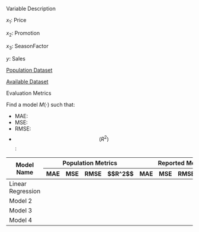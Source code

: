 Variable Description

$x_1$: Price

$x_2$: Promotion

$x_3$: SeasonFactor

$y$: Sales

[Population Dataset](https://github.com/StellaVadis/ssa/edit/main/sales_population.md)

[Available Dataset](https://github.com/StellaVadis/ssa/edit/main/sales_available.md)

Evaluation Metrics

Find a model $M(\cdot)$ such that:

- MAE:
- MSE:
- RMSE:
- $$\left(R^2\right)$$:

<table>
  <thead>
    <tr>
      <th rowspan="2">Model Name</th>
      <th colspan="4">Population Metrics</th>
      <th colspan="4">Reported Metrics</th>
    </tr>
    <tr>
      <th>MAE</th>
      <th>MSE</th>
      <th>RMSE</th>
      <th>$$R^2$$</th>
      <th>MAE</th>
      <th>MSE</th>
      <th>RMSE</th>
      <th>$$R^2$$</th>
    </tr>
  </thead>
  <tbody>
    <tr>
      <td>Linear Regression</td>
      <td></td>
      <td></td>
      <td></td>
      <td></td>
      <td></td>
      <td></td>
      <td></td>
      <td></td>
    </tr>
    <tr>
      <td>Model 2</td>
      <td></td>
      <td></td>
      <td></td>
      <td></td>
      <td></td>
      <td></td>
      <td></td>
      <td></td>
    </tr>
    <tr>
      <td>Model 3</td>
      <td></td>
      <td></td>
      <td></td>
      <td></td>
      <td></td>
      <td></td>
      <td></td>
      <td></td>
    </tr>
    <tr>
      <td>Model 4</td>
      <td></td>
      <td></td>
      <td></td>
      <td></td>
      <td></td>
      <td></td>
      <td></td>
      <td></td>
    </tr>
  </tbody>
</table>
